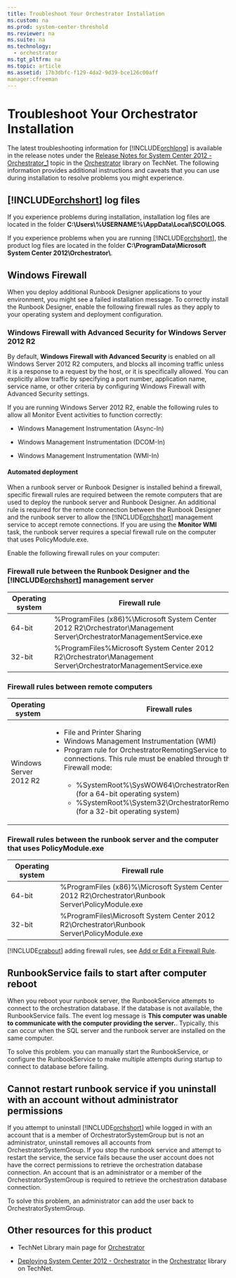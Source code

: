 ```yaml
---
title: Troubleshoot Your Orchestrator Installation
ms.custom: na
ms.prod: system-center-threshold
ms.reviewer: na
ms.suite: na
ms.technology: 
  - orchestrator
ms.tgt_pltfrm: na
ms.topic: article
ms.assetid: 17b3dbfc-f129-4da2-9d39-bce126c00aff
manager:cfreeman
---
```

# Troubleshoot Your Orchestrator Installation
The latest troubleshooting information for [!INCLUDE[orchlong](../../orch/deploy//orchlong_md.md)] is available in the release notes under the [Release Notes for System Center 2012 - Orchestrator_1](../Topic/Release%20Notes%20for%20System%20Center%202012%20-%20Orchestrator_1.md) topic in the [Orchestrator](http://go.microsoft.com/fwlink/?LinkId=264231) library on TechNet. The following information provides additional instructions and caveats that you can use during installation to resolve problems you might experience.  
  
## [!INCLUDE[orchshort](../../om/manage//orchshort_md.md)] log files  
If you experience problems during installation, installation log files are located in the folder **C:\\Users\\%USERNAME%\\AppData\\Local\\SCO\\LOGS**.  
  
If you experience problems when you are running [!INCLUDE[orchshort](../../om/manage//orchshort_md.md)], the product log files are located in the folder **C:\\ProgramData\\Microsoft System Center 2012\\Orchestrator\\**.  
  
## Windows Firewall  
When you deploy additional Runbook Designer applications to your environment, you might see a failed installation message. To correctly install the Runbook Designer, enable the following firewall rules as they apply to your operating system and deployment configuration.  
  
### Windows Firewall with Advanced Security for Windows Server 2012 R2  
By default, **Windows Firewall with Advanced Security** is enabled on all Windows Server 2012 R2 computers, and blocks all incoming traffic unless it is a response to a request by the host, or it is specifically allowed. You can explicitly allow traffic by specifying a port number, application name, service name, or other criteria by configuring Windows Firewall with Advanced Security settings.  
  
If you are running Windows Server 2012 R2, enable the following rules to allow all Monitor Event activities to function correctly:  
  
-   Windows Management Instrumentation \(Async\-In\)  
  
-   Windows Management Instrumentation \(DCOM\-In\)  
  
-   Windows Management Instrumentation \(WMI\-In\)  
  
#### Automated deployment  
When a runbook server or Runbook Designer is installed behind a firewall, specific firewall rules are required between the remote computers that are used to deploy the runbook server and Runbook Designer. An additional rule is required for the remote connection between the Runbook Designer and the runbook server to allow the [!INCLUDE[orchshort](../../om/manage//orchshort_md.md)] management service to accept remote connections. If you are using the **Monitor WMI** task, the runbook server requires a special firewall rule on the computer that uses PolicyModule.exe.  
  
Enable the following firewall rules on your computer:  
  
### Firewall rule between the Runbook Designer and the [!INCLUDE[orchshort](../../om/manage//orchshort_md.md)] management server  
  
|Operating system|Firewall rule|  
|--------------------|-----------------|  
|64\-bit|%ProgramFiles \(x86\)%\\Microsoft System Center 2012 R2\\Orchestrator\\Management Server\\OrchestratorManagementService.exe|  
|32\-bit|%ProgramFiles%Microsoft System Center 2012 R2\\Orchestrator\\Management Server\\OrchestratorManagementService.exe|  
  
### Firewall rules between remote computers  
  
|Operating system|Firewall rules|  
|--------------------|------------------|  
|Windows Server 2012 R2|<ul><li>File and Printer Sharing</li><li>Windows Management Instrumentation \(WMI\)</li><li>Program rule for OrchestratorRemotingService to accept remote connections. This rule must be enabled through the Advanced Firewall mode:<br /><br /><ul><li>%SystemRoot%\\SysWOW64\\OrchestratorRemotingService.exe \(for a 64\-bit operating system\)</li><li>%SystemRoot%\\System32\\OrchestratorRemotingService.exe \(for a 32\-bit operating system\)</li></ul></li></ul>|  
  
### Firewall rules between the runbook server and the computer that uses PolicyModule.exe  
  
|Operating system|Firewall rule|  
|--------------------|-----------------|  
|64\-bit|%ProgramFiles \(x86\)%\\Microsoft System Center 2012 R2\\Orchestrator\\Runbook Server\\PolicyModule.exe|  
|32\-bit|%ProgramFiles\\Microsoft System Center 2012 R2\\Orchestrator\\Runbook Server\\PolicyModule.exe|  
  
[!INCLUDE[crabout](../../orch/deploy//crabout_md.md)] adding firewall rules, see [Add or Edit a Firewall Rule](http://go.microsoft.com/fwlink/p/?LinkID=201019).  
  
## <a name="BKMK_RunbookServicefailstostart"></a>RunbookService fails to start after computer reboot  
When you reboot your runbook server, the RunbookService attempts to connect to the orchestration database. If the database is not available, the RunbookService fails. The event log message is **This computer was unable to communicate with the computer providing the server.**. Typically, this can occur when the SQL server and the runbook server are installed on the same computer.  
  
To solve this problem. you can manually start the RunbookService, or configure the RunbookService to make multiple attempts during startup to connect to database before failing.  
  
## Cannot restart runbook service if you uninstall with an account without administrator permissions  
If you attempt to uninstall [!INCLUDE[orchshort](../../om/manage//orchshort_md.md)] while logged in with an account that is a member of OrchestratorSystemGroup but is not an administrator, uninstall removes all accounts from OrchestratorSystemGroup. If you stop the runbook service and attempt to restart the service, the service fails because the user account does not have the correct permissions to retrieve the orchestration database connection. An account that is an administrator or a member of the OrchestratorSystemGroup is required to retrieve the orchestration database connection.  
  
To solve this problem, an administrator can add the user back to OrchestratorSystemGroup.  
  
## Other resources for this product  
  
-   TechNet Library main page for [Orchestrator](http://go.microsoft.com/fwlink/?LinkId=264231)  
  
-   [Deploying System Center 2012 - Orchestrator](../../orch/deploy/Deploying-System-Center-2012---Orchestrator.md) in the [Orchestrator](http://go.microsoft.com/fwlink/?LinkId=264231) library on TechNet.  
  
